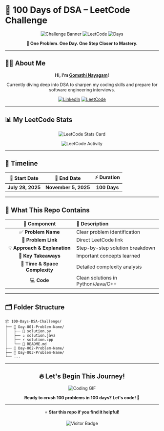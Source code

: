 # 🚀 100 Days of DSA – LeetCode Challenge

<div align="center">

![Challenge Banner](https://img.shields.io/badge/100%20Days-DSA%20Challenge-FF6B6B?style=for-the-badge&logo=target&logoColor=white)
![LeetCode](https://img.shields.io/badge/LeetCode-FFA116?style=for-the-badge&logo=LeetCode&logoColor=black)
![Days](https://img.shields.io/badge/Days-0%2F100-4ECDC4?style=for-the-badge)

**🎯 One Problem. One Day. One Step Closer to Mastery.**

</div>

---

## 👨‍💻 About Me

<div align="center">

**Hi, I'm [Gomathi Nayagam](https://www.linkedin.com/in/gomathi--nayagam/)!**

Currently diving deep into DSA to sharpen my coding skills and prepare for software engineering interviews.

[![LinkedIn](https://img.shields.io/badge/LinkedIn-0077B5?style=for-the-badge&logo=linkedin&logoColor=white)](https://www.linkedin.com/in/gomathi--nayagam/)
[![LeetCode](https://img.shields.io/badge/LeetCode-FFA116?style=for-the-badge&logo=LeetCode&logoColor=black)](https://leetcode.com/u/mathi755/)

</div>

---

## 📊 My LeetCode Stats

<div align="center">

![LeetCode Stats Card](https://leetcard.jacoblin.cool/mathi755?theme=dark&font=Karma&ext=contest)

![LeetCode Activity](https://leetcode-stats-api.herokuapp.com/mathi755?theme=dark)

</div>

---

## 📅 Timeline

<div align="center">

| 🚀 **Start Date** | 🏁 **End Date** | ⚡ **Duration** |
|:-----------------:|:---------------:|:---------------:|
| **July 28, 2025** | **November 5, 2025** | **100 Days** |

</div>

---

## 🧠 What This Repo Contains

<div align="center">

| 📁 **Component** | 📝 **Description** |
|:----------------:|:-------------------|
| ✅ **Problem Name** | Clear problem identification |
| 🔗 **Problem Link** | Direct LeetCode link |
| 💡 **Approach & Explanation** | Step-by-step solution breakdown |
| 🧠 **Key Takeaways** | Important concepts learned |
| 🧮 **Time & Space Complexity** | Detailed complexity analysis |
| 💻 **Code** | Clean solutions in Python/Java/C++ |

</div>

---

## 🗂 Folder Structure

```
📦 100-Days-DSA-Challenge/
├── 📁 Day-001-Problem-Name/
│   ├── 🐍 solution.py
│   ├── ☕ solution.java  
│   ├── ⚡ solution.cpp
│   └── 📄 README.md
├── 📁 Day-002-Problem-Name/
├── 📁 Day-003-Problem-Name/
└── ...
```

---

<div align="center">

## 🔥 Let's Begin This Journey!

![Coding GIF](https://media.giphy.com/media/qgQUggAC3Pfv687qPC/giphy.gif)

**Ready to crush 100 problems in 100 days? Let's code! 🚀**

---

⭐ **Star this repo if you find it helpful!**

![Visitor Badge](https://visitor-badge.laobi.icu/badge?page_id=mathi755.100-days-dsa-challenge)

</div>
